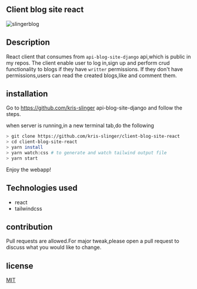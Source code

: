 ## Client blog site react 

![slingerblog](https://user-images.githubusercontent.com/71145865/187675534-c287376e-bc5f-4630-94a4-d8325a62f2b4.png)
## Description
React client that consumes from `api-blog-site-django` api,which is public in my repos. The client enable user to log in,sign up and perform crud functionality to blogs if they have `writter` permissions. If they don't have permissions,users can read  the created blogs,like and comment them. 
## installation
Go to https://github.com/kris-slinger api-blog-site-django and follow the steps.

when server is running,in a new terminal tab,do the following
```bash
> git clone https://github.com/kris-slinger/client-blog-site-react
> cd client-blog-site-react
> yarn install 
> yarn watch:css # to generate and watch tailwind output file
> yarn start
```
Enjoy the webapp!

## Technologies used
- react
- tailwindcss

## contribution
Pull requests are allowed.For major tweak,please open a pull request to discuss what you would like to change.

## license
[MIT](https://choosealicense.com/licenses/mit/)